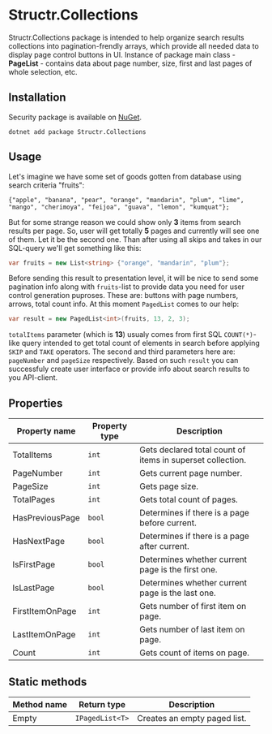 # Structr.Collections

Structr.Collections package is intended to help organize search results collections into pagination-frendly arrays, which provide all needed data to display page control buttons in UI.
Instance of package main class - **PageList** - contains data about page number, size, first and last pages of whole selection, etc.

## Installation

Security package is available on [NuGet](https://www.nuget.org/packages/Structr.Collections/). 

```
dotnet add package Structr.Collections
```

## Usage
Let's imagine we have some set of goods gotten from database using search criteria "fruits":
```
{"apple", "banana", "pear", "orange", "mandarin", "plum", "lime", "mango", "cherimoya", "feijoa", "guava", "lemon", "kumquat"};
```
But for some strange reason we could show only **3** items from search results per page. So, user will get totally **5** pages and currently will see one of them. Let it be the second one. Than after using all skips and takes in our SQL-query we'll get something like this:
```csharp
var fruits = new List<string> {"orange", "mandarin", "plum"};
```
Before sending this result to presentation level, it will be nice to send some pagination info along with ```fruits```-list to provide data you need for user control generation puproses. These are: buttons with page numbers, arrows, total count info.
At this moment ```PagedList``` comes to our help:
```csharp
var result = new PagedList<int>(fruits, 13, 2, 3);
```
```totalItems``` parameter (which is **13**) usualy comes from first SQL ```COUNT(*)```-like query intended to get total count of elements in search before applying ```SKIP``` and ```TAKE``` operators. The second and third parameters here are: ```pageNumber``` and ```pageSize``` respectively.
Based on such ```result``` you can successfuly create user interface or provide info about search results to you API-client.

## Properties

| Property name | Property type | Description |
| --- | --- | --- |
| TotalItems | `int` | Gets declared total count of items in superset collection. 
| PageNumber | `int` | Gets current page number. |
| PageSize | `int` | Gets page size. |
| TotalPages | `int` | Gets total count of pages. |
| HasPreviousPage | `bool` | Determines if there is a page before current. |
| HasNextPage | `bool` | Determines if there is a page after current. |
| IsFirstPage | `bool` | Determines whether current page is the first one. |
| IsLastPage | `bool` | Determines whether current page is the last one. |
| FirstItemOnPage | `int` | Gets number of first item on page. |
| LastItemOnPage | `int` | Gets number of last item on page. |
| Count | `int` | Gets count of items on page. |

## Static methods

| Method name | Return type | Description |
| --- | --- | --- |
| Empty | `IPagedList<T>` | Creates an empty paged list. |